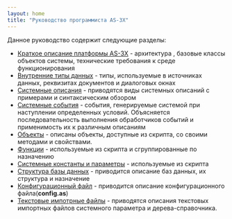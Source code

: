 ```yaml
---
layout: home
title: "Руководство программиста AS-3X"
---
```


Данное руководство содержит следующие разделы:

* [Краткое описание платформы AS-3X](HTM/ProgrGuide/Obzor/vvedenie.html) - архитектура , базовые классы объектов системы, технические требования к среде функционирования
* [Внутренние типы данных](HTM/ProgrGuide/types.html) - типы, используемые в источниках данных, реквизитах документов и диалоговых окнах
* [Системные описания](HTM/ProgrGuide/Defs.html) - приводятся виды системных описаний с примерами и синтаксическим обзором
* [Системные события](HTM/ProgrGuide/scriptstproced.html) - события, генерируемые системой при наступлении определенных условий. Объясняется последовательность выполнения обработчиков событий и применимость их к различным описаниям
* [Объекты](HTM/ProgrGuide/objects.html) - описаны объекты, доступные из скрипта, со своими методами и свойствами.
* [Функции](HTM/ProgrGuide/functions.html) - используемые из скрипта и сгруппированные по назначению 
* [Системные константы и параметры](HTM/ProgrGuide/constants.html) - используемые из скрипта
* [Структура базы данных](HTM/ProgrGuide/Database/database_scheme.html) - приводится описание баз данных, их структура и назначение
* [Конфигурационный файл](HTM/Config_as_struct.md) - приводится описание конфигурационного файла(**config.as**)
* [Текстовые импотрные файлы](HTM/ProgrGuide/Imort_Files.html) - приводятся описания текстовых импортных файлов системного параметра и дерева-справочника.
